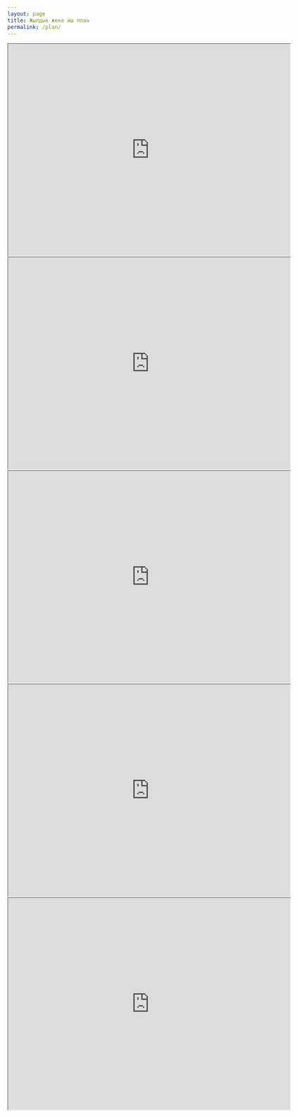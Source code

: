 ```yaml
---
layout: page
title: Жылдык жеке иш план
permalink: /plan/
---
```


<div class="iframe-container">
    <div class="drive-wrap">
        <iframe src="https://drive.google.com/file/d/1NIPRmxo6UN7DKdyIWxa3uzLZ9sk-aNof/preview" width="640" height="480" allow="autoplay"></iframe>
    </div>
    <div class="drive-wrap">
        <iframe src="https://drive.google.com/file/d/1trASRNG9XEOL0g6tc1-I4TMb1j_xBjG_/preview" width="640" height="480" allow="autoplay"></iframe>
    </div>
    <div class="drive-wrap">
        <iframe src="https://drive.google.com/file/d/179DdW5PCz3IYJdgLlSePZ43kpogoimUW/preview" width="640" height="480" allow="autoplay"></iframe>
    </div>
    <div class="drive-wrap">
        <iframe src="https://drive.google.com/file/d/1QDBbFd9kYmVsESB5-9OFrGgE472o3MIJ/preview" width="640" height="480" allow="autoplay"></iframe>
    </div>
    <div class="drive-wrap">
        <iframe src="https://drive.google.com/file/d/1kKwzy9tVtL1i_WltxXWZvXGP2PEk4rYZ/preview" width="640" height="480" allow="autoplay"></iframe>
    </div>
</div>